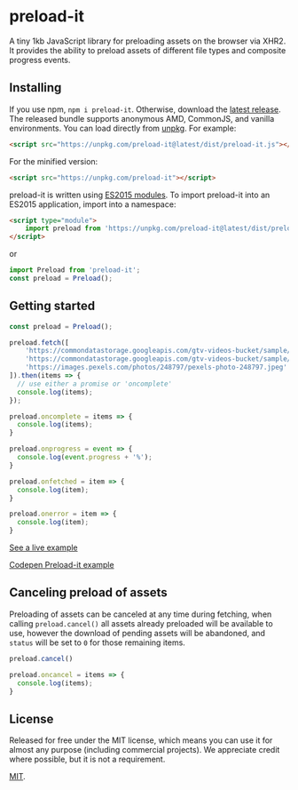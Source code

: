 # preload-it

A tiny 1kb JavaScript library for preloading assets on the browser via XHR2. 
It provides the ability to preload assets of different file types and composite progress events.

## Installing

If you use npm, `npm i preload-it`. Otherwise, download the [latest release](https://github.com/andreupifarre/preload-it/releases/latest). The released bundle supports anonymous AMD, CommonJS, and vanilla environments. You can load directly from [unpkg](https://unpkg.com/preload-it/). For example:

```html
<script src="https://unpkg.com/preload-it@latest/dist/preload-it.js"></script>
```

For the minified version:

```html
<script src="https://unpkg.com/preload-it"></script>
```

preload-it is written using [ES2015 modules](http://www.2ality.com/2014/09/es6-modules-final.html). To import preload-it into an ES2015 application, import into a namespace:

```html
<script type="module">
	import preload from 'https://unpkg.com/preload-it@latest/dist/preload-it.esm.min.js';
</script>
```
or

```js
import Preload from 'preload-it';
const preload = Preload();
```

## Getting started

```js
const preload = Preload();

preload.fetch([
    'https://commondatastorage.googleapis.com/gtv-videos-bucket/sample/ForBiggerEscapes.mp4',
    'https://commondatastorage.googleapis.com/gtv-videos-bucket/sample/BigBuckBunny.mp4',
    'https://images.pexels.com/photos/248797/pexels-photo-248797.jpeg'
]).then(items => {
  // use either a promise or 'oncomplete'
  console.log(items);
});

preload.oncomplete = items => {
  console.log(items);
}

preload.onprogress = event => {
  console.log(event.progress + '%');
}

preload.onfetched = item => {
  console.log(item);
}

preload.onerror = item => {
  console.log(item);
}

```

[See a live example](https://andreupifarre.github.io/preload-it/docs/index.html)

[Codepen Preload-it example](https://codepen.io/andreupifarre/pen/RedPEQ/)

## Canceling preload of assets

Preloading of assets can be canceled at any time during fetching, when calling `preload.cancel()` all assets already preloaded will be available to use, however the download of pending assets will be abandoned, and `status` will be set to `0` for those remaining items.

```js
preload.cancel()

preload.oncancel = items => {
  console.log(items);
}
```

## License

Released for free under the MIT license, which means you can use it for almost any purpose (including commercial projects). We appreciate credit where possible, but it is not a requirement.

[MIT](LICENSE).
